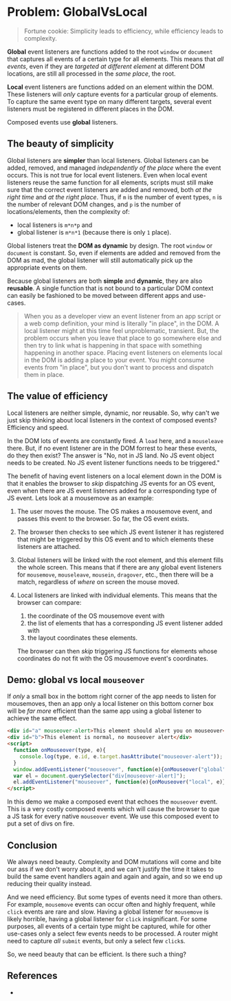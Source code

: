 # Problem: GlobalVsLocal

> Fortune cookie: Simplicity leads to efficiency, while efficiency leads to complexity.

**Global** event listeners are functions added to the root `window` or `document` that captures all events of a certain type for all elements. This means that *all events*, even if they are *targeted at different element* at different DOM locations, are still all processed in the *same place*, the root.

**Local** event listeners are functions added on an element within the DOM. These listeners will *only* capture events for a particular group of elements. To capture the same event type on many different targets, several event listeners must be registered in different places in the DOM.

Composed events use **global** listeners.

## The beauty of simplicity

Global listeners are **simpler** than local listeners. Global listeners can be added, removed, and managed *independently of the place* where the event occurs. This is not true for local event listeners. Even when local event listeners reuse the same function for all elements, scripts must still make sure that the correct event listeners are added and removed, both *at the right time* and *at the right place*. Thus, if `m` is the number of event types, `n` is the number of relevant DOM changes, and `p` is the number of locations/elements, then the complexity of:
  * local listeners is `m*n*p` and
  * global listener is `m*n*1` (because there is only `1` place).

Global listeners treat the **DOM as dynamic** by design. The root `window` or `document` is constant. So, even if elements are added and removed from the DOM as mad, the global listener will still automatically pick up the appropriate events on them.

Because global listeners are both **simple** and **dynamic**, they are also **reusable**. A single function that is not bound to a particular DOM context can easily be fashioned to be moved between different apps and use-cases.

> When you as a developer view an event listener from an app script or a web comp definition, your mind is literally "in place", in the DOM. A local listener might at this time feel unproblematic, transient. But, the problem occurs when you leave that place to go somewhere else and then try to link what is happening in that space with something happening in another space. Placing event listeners on elements local in the DOM is adding a place to your event. You might consume events from "in place", but you don't want to process and dispatch them in place.

## The value of efficiency

Local listeners are neither simple, dynamic, nor reusable. So, why can't we just skip thinking about local listeners in the context of composed events? Efficiency and speed.

In the DOM lots of events are constantly fired. A `load` here, and a `mouseleave` there. But, if no event listener are in the DOM forrest to hear these events, do they then exist? The answer is "No, not in JS land. No JS event object needs to be created. No JS event listener functions needs to be triggered."

The benefit of having event listeners on a local element down in the DOM is that it enables the browser to *skip* dispatching JS events for an OS event, even when there are JS event listeners added for a corresponding type of JS event. Lets look at a mousemove as an example:

1. The user moves the mouse. The OS makes a mousemove event, and passes this event to the browser. So far, the OS event exists.
2. The browser then checks to see which JS event listener it has registered that might be triggered by this OS event and to which elements these listeners are attached.
3. Global listeners will be linked with the root element, and this element fills the whole screen. This means that if there are any global event listeners for `mousemove`, `mouseleave`, `mousein`, `dragover`, etc., then there will be a match, regardless of *where* on screen the mouse moved.
4. Local listeners are linked with individual elements. This means that the browser can compare:
    1. the coordinate of the OS mousemove event with 
    2. the list of elements that has a corresponding JS event listener added with 
    3. the layout coordinates these elements.
    
   The browser can then *skip* triggering JS functions for elements whose coordinates do not fit with the OS mousemove event's coordinates.
   
## Demo: global vs local `mouseover`

If *only* a small box in the bottom right corner of the app needs to listen for mousemoves, then an app only a local listener on this bottom corner box will be *far more* efficient than the same app using a global listener to achieve the same effect.

```html
<div id="a" mouseover-alert>This element should alert you on mouseover</div>
<div id="b">This element is normal, no mouseover alert</div>
<script>
  function onMouseover(type, e){
    console.log(type, e.id, e.target.hasAttribute("mouseover-alert"));
  }
  window.addEventListener("mouseover", function(e){onMouseover("global", e)}, true);
  var el = document.querySelector("div[mouseover-alert]");
  el.addEventListener("mouseover", function(e){onMouseover("local", e)}, true);
</script>
```

In this demo we make a composed event that echoes the `mouseover` event. This is a very costly composed events which will cause the browser to que a JS task for every native `mouseover` event. We use this composed event to put a set of divs on fire.

<code-demo src="demo/MouseoverOnFire.html"></code-demo>

## Conclusion

We always need beauty. Complexity and DOM mutations will come and bite our ass if we don't worry about it, and we can't justify the time it takes to build the same event handlers again and again and again, and so we end up reducing their quality instead. 

And we need efficiency. But some types of events need it more than others. For example, `mousemove` events can occur often and highly frequent, while  `click` events are rare and slow. Having a global listener for `mousemove` is likely horrible, having a global listener for `click` insignificant. For some purposes, all events of a certain type might be captured, while for other use-cases only a select few events needs to be processed. A router might need to capture *all* `submit` events, but only a select few `click`s.

So, we need beauty that can be efficient. Is there such a thing?

## References

 * 
